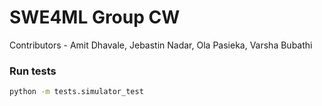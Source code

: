 # SWE4ML Group CW

Contributors - Amit Dhavale, Jebastin Nadar, Ola Pasieka, Varsha Bubathi


### Run tests
```bash
python -m tests.simulator_test
```